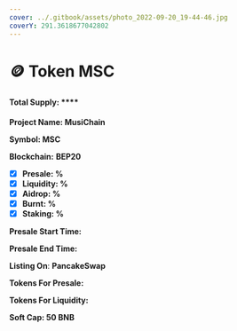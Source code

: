 ```yaml
---
cover: ../.gitbook/assets/photo_2022-09-20_19-44-46.jpg
coverY: 291.3618677042802
---
```


# 🪙 Token MSC

#### Total Supply: ****&#x20;

**Project Name: MusiChain**

**Symbol: MSC**

**Blockchain:** **BEP20**

* [x] **Presale: %**
* [x] **Liquidity: %**
* [x] **Aidrop: %**
* [x] **Burnt: %**
* [x] **Staking: %**

**Presale Start Time:**&#x20;

**Presale End Time:**&#x20;

**Listing On**: **PancakeSwap**

**Tokens For Presale:**&#x20;

**Tokens For Liquidity:**&#x20;

**Soft Cap: 50 BNB**
